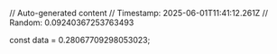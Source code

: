 // Auto-generated content
// Timestamp: 2025-06-01T11:41:12.261Z
// Random: 0.09240367253763493

const data = 0.28067709298053023;